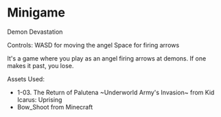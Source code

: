 # Minigame

Demon Devastation

Controls:
WASD for moving the angel
Space for firing arrows

It's a game where you play as an angel firing arrows at demons. If one makes it past, you lose.

Assets Used: 
  - 1-03. The Return of Palutena ~Underworld Army's Invasion~ from Kid Icarus: Uprising
  - Bow_Shoot from Minecraft
